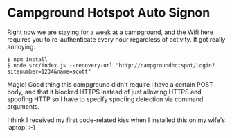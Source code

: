 Campground Hotspot Auto Signon
=======================

 Right now we are staying for a week at a campground, and the Wifi here requires you to re-authenticate every hour regardless of activity. It got really annoying.

 ```
 $ npm install
 $ node src/index.js --recovery-url "http://campgroundhotspot/Login?sitenumber=1234&name=scott"
 ```

 Magic! Good thing this campground didn't require I have a certain POST body, and that it blocked HTTPS instead of just allowing HTTPS and spoofing HTTP so I have to specify spoofing detection via command arguments. 

 I think I received my first code-related kiss when I installed this on my wife's laptop. :-)